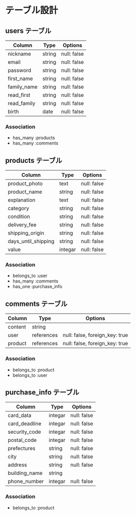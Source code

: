 # テーブル設計

## users テーブル
| Column      | Type   | Options     |
| ----------- | ------ | ----------- |
| nickname    | string | null: false |
| email       | string | null: false |
| password    | string | null: false |
| first_name  | string | null: false |
| family_name | string | null: false |
| read_first  | string | null: false |
| read_family | string | null: false |
| birth       | date   | null: false |

### Association

- has_many :products
- has_many :comments

## products テーブル
| Column              | Type    | Options     |
| ------------------- | ------- | ----------- |
| product_photo       | text    | null: false |
| product_name        | string  | null: false |
| explanation         | text    | null: false |
| category            | string  | null: false |
| condition           | string  | null: false |
| delivery_fee        | string  | null: false |
| shipping_origin     | string  | null: false |
| days_until_shipping | string  | null: false |
| value               | integar | null: false |

### Association

- belongs_to :user
- has_many :comments
- has_one :purchase_info

## comments テーブル
| Column  | Type       | Options                        |
| ------- | ---------- | ------------------------------ |
| content | string     |                                |
| user    | references | null: false, foreign_key: true |
| product | references | null: false, foreign_key: true |

### Association

- belongs_to :product
- belongs_to :user

## purchase_info テーブル

| Column        | Type    | Options     |
| ------------- | ------- | ----------- |
| card_data     | integar | null: false |
| card_deadline | integar | null: false |
| security_code | integar | null: false |
| postal_code   | integar | null: false |
| prefectures   | string  | null: false |
| city          | string  | null: false |
| address       | string  | null: false |
| building_name | string  |             |
| phone_number  | integar | null: false |

### Association

- belongs_to :product
